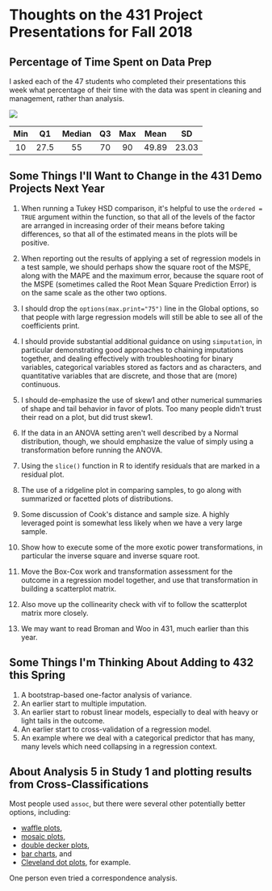 # Thoughts on the 431 Project Presentations for Fall 2018

## Percentage of Time Spent on Data Prep

I asked each of the 47 students who completed their presentations this week what percentage of their time with the data was spent in cleaning and management, rather than analysis.

![](https://github.com/THOMASELOVE/431-2018/blob/master/slides/postclass/datapreppct.png)

Min | Q1 | Median | Q3 | Max | Mean | SD 
:-: | :-: | :-: | :-: | :-: | :-: | :-:
10 | 27.5 | 55 | 70 | 90 | 49.89 | 23.03 

## Some Things I'll Want to Change in the 431 Demo Projects Next Year

1. When running a Tukey HSD comparison, it's helpful to use the `ordered = TRUE` argument within the function, so that all of the levels of the factor are arranged in increasing order of their means before taking differences, so that all of the estimated means in the plots will be positive.

2. When reporting out the results of applying a set of regression models in a test sample, we should perhaps show the square root of the MSPE, along with the MAPE and the maximum error, because the square root of the MSPE (sometimes called the Root Mean Square Prediction Error) is on the same scale as the other two options.

3. I should drop the `options(max.print="75")` line in the Global options, so that people with large regression models will still be able to see all of the coefficients print.

4. I should provide substantial additional guidance on using `simputation`, in particular demonstrating good approaches to chaining imputations together, and dealing effectively with troubleshooting for binary variables, categorical variables stored as factors and as characters, and quantitative variables that are discrete, and those that are (more) continuous.

5. I should de-emphasize the use of skew1 and other numerical summaries of shape and tail behavior in favor of plots. Too many people didn't trust their read on a plot, but did trust skew1.

6. If the data in an ANOVA setting aren't well described by a Normal distribution, though, we should emphasize the value of simply using a transformation before running the ANOVA.

7. Using the `slice()` function in R to identify residuals that are marked in a residual plot.

8. The use of a ridgeline plot in comparing samples, to go along with summarized or facetted plots of distributions.

9. Some discussion of Cook's distance and sample size. A highly leveraged point is somewhat less likely when we have a very large sample.

10. Show how to execute some of the more exotic power transformations, in particular the inverse square and inverse square root.

11. Move the Box-Cox work and transformation assessment for the outcome in a regression model together, and use that transformation in building a scatterplot matrix.

12. Also move up the collinearity check with vif to follow the scatterplot matrix more closely.

13. We may want to read Broman and Woo in 431, much earlier than this year.

## Some Things I'm Thinking About Adding to 432 this Spring

1. A bootstrap-based one-factor analysis of variance. 
2. An earlier start to multiple imputation.
3. An earlier start to robust linear models, especially to deal with heavy or light tails in the outcome.
4. An earlier start to cross-validation of a regression model.
5. An example where we deal with a categorical predictor that has many, many levels which need collapsing in a regression context.
 
## About Analysis 5 in Study 1 and plotting results from Cross-Classifications

Most people used `assoc`, but there were several other potentially better options, including:

- [waffle plots](https://github.com/hrbrmstr/waffle), 
- [mosaic plots](https://cran.r-project.org/web/packages/ggmosaic/vignettes/ggmosaic.html), 
- [double decker plots](https://www.rdocumentation.org/packages/vcd/versions/1.4-4/topics/doubledecker), 
- [bar charts](https://ggplot2.tidyverse.org/reference/geom_bar.html), and 
- [Cleveland dot plots](https://uc-r.github.io/cleveland-dot-plots), for example.

One person even tried a correspondence analysis.
